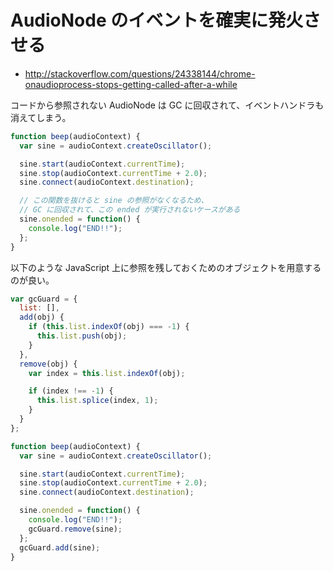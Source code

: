 # AudioNode のイベントを確実に発火させる

- http://stackoverflow.com/questions/24338144/chrome-onaudioprocess-stops-getting-called-after-a-while

コードから参照されない AudioNode は GC に回収されて、イベントハンドラも消えてしまう。

```js
function beep(audioContext) {
  var sine = audioContext.createOscillator();

  sine.start(audioContext.currentTime);
  sine.stop(audioContext.currentTime + 2.0);
  sine.connect(audioContext.destination);

  // この関数を抜けると sine の参照がなくなるため、
  // GC に回収されて、この ended が実行されないケースがある
  sine.onended = function() {
    console.log("END!!");
  };
}
```

以下のような JavaScript 上に参照を残しておくためのオブジェクトを用意するのが良い。

```js
var gcGuard = {
  list: [],
  add(obj) {
    if (this.list.indexOf(obj) === -1) {
      this.list.push(obj);
    }
  },
  remove(obj) {
    var index = this.list.indexOf(obj);

    if (index !== -1) {
      this.list.splice(index, 1);
    }
  }
};

function beep(audioContext) {
  var sine = audioContext.createOscillator();

  sine.start(audioContext.currentTime);
  sine.stop(audioContext.currentTime + 2.0);
  sine.connect(audioContext.destination);

  sine.onended = function() {
    console.log("END!!");
    gcGuard.remove(sine);
  };
  gcGuard.add(sine);
}
```
